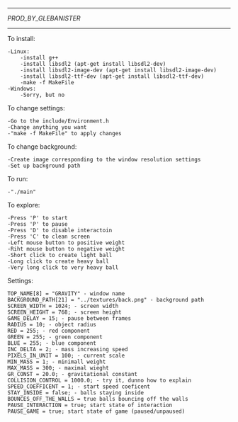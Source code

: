 ***********************
*_PROD_BY_GLEBANISTER_*
***********************

To install:

	-Linux:
		-install g++
		-install libsdl2 (apt-get install libsdl2-dev)
		-install libsdl2-image-dev (apt-get install libsdl2-image-dev)
		-install libsdl2-ttf-dev (apt-get install libsdl2-ttf-dev)
		-make -f MakeFile
	-Windows:
		-Sorry, but no


To change settings:

	-Go to the include/Environment.h
	-Change anything you want
	-"make -f MakeFile" to apply changes


To change background:

	-Create image corresponding to the window resolution settings
	-Set up background path


To run:

	-"./main" 

To explore:

	-Press 'P' to start
	-Press 'P' to pause
	-Press 'D' to disable interactoin
	-Press 'C' to clean screen
	-Left mouse button to positive weight
	-Riht mouse button to negative weight
	-Short click to create light ball
	-Long click to create heavy ball
	-Very long click to very heavy ball


Settings:

	TOP_NAME[8] = "GRAVITY" - window name
	BACKGROUND_PATH[21] = "../textures/back.png" - background path
	SCREEN_WIDTH = 1024; - screen width
	SCREEN_HEIGHT = 768; - screen height
	GAME_DELAY = 15; - pause between frames
	RADIUS = 10; - object radius
	RED = 255; - red component
	GREEN = 255; - green component
	BLUE = 255; - blue component
	INC_DELTA = 2; - mass increasing speed
	PIXELS_IN_UNIT = 100; - current scale
	MIN_MASS = 1; - minimall weight
	MAX_MASS = 300; - maximal wieght
	GR_CONST = 20.0; - gravitational constant
	COLLISION_CONTROL = 1000.0; - try it, dunno how to explain
	SPEED_COEFFICENT = 1; - start speed coeficent
	STAY_INSIDE = false; - balls staying inside
	BOUNCES_OFF_THE_WALLS = true balls bouncing off the walls
	PAUSE_INTERACTION = true; start state of interaction
    PAUSE_GAME = true; start state of game (paused/unpaused)
